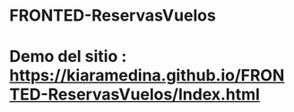 # FRONTED-ReservasVuelos
# Demo del sitio : https://kiaramedina.github.io/FRONTED-ReservasVuelos/Index.html
